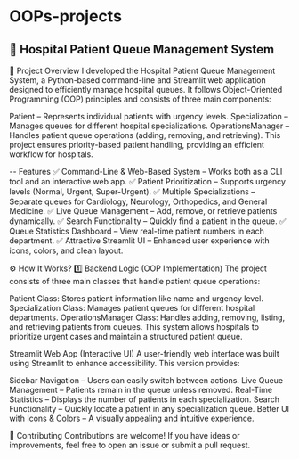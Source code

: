# OOPs-projects

## 🏥 Hospital Patient Queue Management System

📌 Project Overview
I developed the Hospital Patient Queue Management System, a Python-based command-line and Streamlit web application designed to efficiently manage hospital queues. It follows Object-Oriented Programming (OOP) principles and consists of three main components:

Patient – Represents individual patients with urgency levels.
Specialization – Manages queues for different hospital specializations.
OperationsManager – Handles patient queue operations (adding, removing, and retrieving).
This project ensures priority-based patient handling, providing an efficient workflow for hospitals.

-- Features
✅ Command-Line & Web-Based System – Works both as a CLI tool and an interactive web app.
✅ Patient Prioritization – Supports urgency levels (Normal, Urgent, Super-Urgent).
✅ Multiple Specializations – Separate queues for Cardiology, Neurology, Orthopedics, and General Medicine.
✅ Live Queue Management – Add, remove, or retrieve patients dynamically.
✅ Search Functionality – Quickly find a patient in the queue.
✅ Queue Statistics Dashboard – View real-time patient numbers in each department.
✅ Attractive Streamlit UI – Enhanced user experience with icons, colors, and clean layout.

⚙️ How It Works?
1️⃣ Backend Logic (OOP Implementation)
The project consists of three main classes that handle patient queue operations:

Patient Class: Stores patient information like name and urgency level.
Specialization Class: Manages patient queues for different hospital departments.
OperationsManager Class: Handles adding, removing, listing, and retrieving patients from queues.
This system allows hospitals to prioritize urgent cases and maintain a structured patient queue.


Streamlit Web App (Interactive UI)
A user-friendly web interface was built using Streamlit to enhance accessibility. This version provides:

Sidebar Navigation – Users can easily switch between actions.
Live Queue Management – Patients remain in the queue unless removed.
Real-Time Statistics – Displays the number of patients in each specialization.
Search Functionality – Quickly locate a patient in any specialization queue.
Better UI with Icons & Colors – A visually appealing and intuitive experience.






🤝 Contributing
Contributions are welcome! If you have ideas or improvements, feel free to open an issue or submit a pull request.
